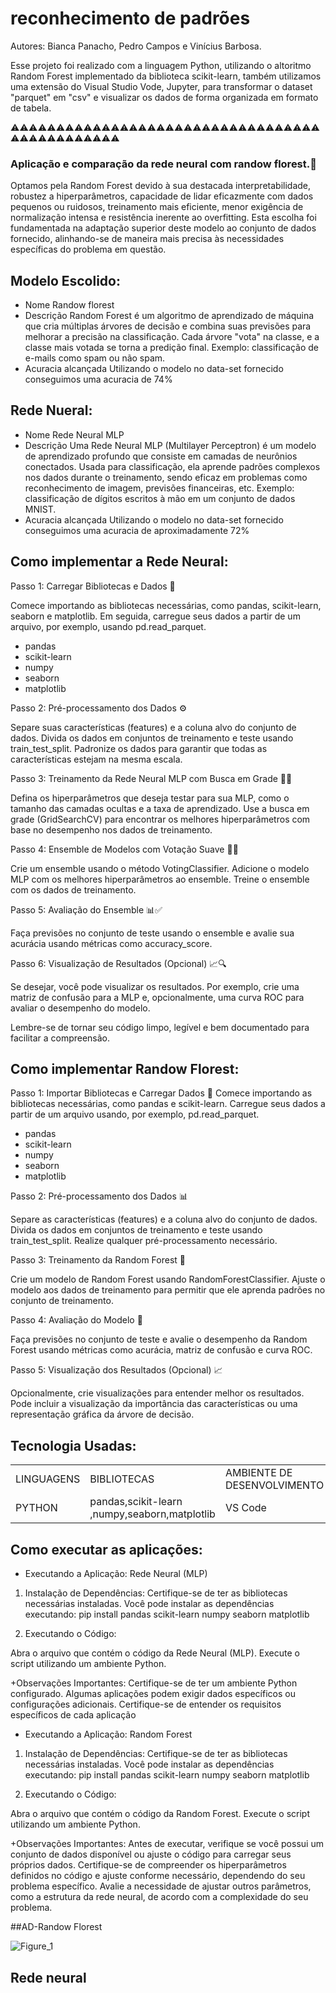 # reconhecimento de padrões
Autores: Bianca Panacho, Pedro Campos e Vinícius Barbosa.

Esse projeto foi realizado com a linguagem Python, utilizando o altoritmo Random Forest implementado da biblioteca scikit-learn, também utilizamos uma extensão do Visual Studio Vode, Jupyter, para transformar o dataset "parquet" em "csv" e visualizar os dados de forma organizada em formato de tabela.

⚠️⚠️⚠️⚠️⚠️⚠️⚠️⚠️⚠️⚠️⚠️⚠️⚠️⚠️⚠️⚠️⚠️⚠️⚠️⚠️⚠️⚠️⚠️⚠️⚠️⚠️⚠️⚠️⚠️⚠️⚠️⚠️⚠️⚠️⚠️⚠️⚠️⚠️⚠️⚠️⚠️⚠️⚠️⚠️⚠️⚠️

### Aplicação e comparação da rede neural com randow florest.🚀
Optamos pela Random Forest devido à sua destacada interpretabilidade, robustez a hiperparâmetros, capacidade de lidar eficazmente com dados pequenos ou ruidosos, treinamento mais eficiente, menor exigência de normalização intensa e resistência inerente ao overfitting. Esta escolha foi fundamentada na adaptação superior deste modelo ao conjunto de dados fornecido, alinhando-se de maneira mais precisa às necessidades específicas do problema em questão.

## Modelo Escolido:
+ Nome
  Randow florest 
+ Descrição
Random Forest é um algoritmo de aprendizado de máquina que cria múltiplas árvores de decisão e combina suas previsões para melhorar a precisão na classificação. Cada árvore "vota" na classe, e a classe mais votada se torna a predição final. Exemplo: classificação de e-mails como spam ou não spam.
+ Acuracia alcançada
  Utilizando o modelo no data-set fornecido conseguimos uma acuracia de 74% 

## Rede Nueral:
+ Nome
Rede Neural MLP
+ Descrição
Uma Rede Neural MLP (Multilayer Perceptron) é um modelo de aprendizado profundo que consiste em camadas de neurônios conectados. Usada para classificação, ela aprende padrões complexos nos dados durante o treinamento, sendo eficaz em problemas como reconhecimento de imagem, previsões financeiras, etc. Exemplo: classificação de dígitos escritos à mão em um conjunto de dados MNIST.
+ Acuracia alcançada
  Utilizando o modelo no data-set fornecido conseguimos uma acuracia de aproximadamente 72% 

## Como implementar a Rede Neural:

Passo 1: Carregar Bibliotecas e Dados 🔧

Comece importando as bibliotecas necessárias, como pandas, scikit-learn, seaborn e matplotlib. Em seguida, carregue seus dados a partir de um arquivo, por exemplo, usando pd.read_parquet.
- pandas
- scikit-learn
- numpy
- seaborn
- matplotlib
  
Passo 2: Pré-processamento dos Dados ⚙️

Separe suas características (features) e a coluna alvo do conjunto de dados. Divida os dados em conjuntos de treinamento e teste usando train_test_split. Padronize os dados para garantir que todas as características estejam na mesma escala.

Passo 3: Treinamento da Rede Neural MLP com Busca em Grade 🏋️‍♂️

Defina os hiperparâmetros que deseja testar para sua MLP, como o tamanho das camadas ocultas e a taxa de aprendizado. Use a busca em grade (GridSearchCV) para encontrar os melhores hiperparâmetros com base no desempenho nos dados de treinamento.

Passo 4: Ensemble de Modelos com Votação Suave 🤝✨

Crie um ensemble usando o método VotingClassifier. Adicione o modelo MLP com os melhores hiperparâmetros ao ensemble. Treine o ensemble com os dados de treinamento.

Passo 5: Avaliação do Ensemble 📊✅

Faça previsões no conjunto de teste usando o ensemble e avalie sua acurácia usando métricas como accuracy_score.

Passo 6: Visualização de Resultados (Opcional) 📈🔍

Se desejar, você pode visualizar os resultados. Por exemplo, crie uma matriz de confusão para a MLP e, opcionalmente, uma curva ROC para avaliar o desempenho do modelo.


Lembre-se de tornar seu código limpo, legível e bem documentado para facilitar a compreensão.

## Como implementar Randow Florest:


Passo 1: Importar Bibliotecas e Carregar Dados 🌲
Comece importando as bibliotecas necessárias, como pandas e scikit-learn. Carregue seus dados a partir de um arquivo usando, por exemplo, pd.read_parquet.
- pandas
- scikit-learn
- numpy
- seaborn
- matplotlib

Passo 2: Pré-processamento dos Dados 📊

Separe as características (features) e a coluna alvo do conjunto de dados. Divida os dados em conjuntos de treinamento e teste usando train_test_split. Realize qualquer pré-processamento necessário.

Passo 3: Treinamento da Random Forest 🚀

Crie um modelo de Random Forest usando RandomForestClassifier. Ajuste o modelo aos dados de treinamento para permitir que ele aprenda padrões no conjunto de treinamento.

Passo 4: Avaliação do Modelo 🧐

Faça previsões no conjunto de teste e avalie o desempenho da Random Forest usando métricas como acurácia, matriz de confusão e curva ROC.

Passo 5: Visualização dos Resultados (Opcional) 📈

Opcionalmente, crie visualizações para entender melhor os resultados. Pode incluir a visualização da importância das características ou uma representação gráfica da árvore de decisão.

## Tecnologia Usadas:

<table>
  <tr>
    <td>LINGUAGENS</td>
    <td>BIBLIOTECAS</td>
    <td>AMBIENTE DE DESENVOLVIMENTO </td>
  </tr>
  <tr>
    <td>PYTHON</td>
    <td>pandas,scikit-learn
,numpy,seaborn,matplotlib</td>
    <td>VS Code</td>
    
  </tr>
</table>

## Como executar as aplicações:

+ Executando a Aplicação: Rede Neural (MLP)
1) Instalação de Dependências:
Certifique-se de ter as bibliotecas necessárias instaladas. Você pode instalar as dependências executando:
pip install pandas scikit-learn numpy seaborn matplotlib

2) Executando o Código:

Abra o arquivo que contém o código da Rede Neural (MLP).
Execute o script utilizando um ambiente Python.

+Observações Importantes:
Certifique-se de ter um ambiente Python configurado.
Algumas aplicações podem exigir dados específicos ou configurações adicionais. Certifique-se de entender os requisitos específicos de cada aplicação

+ Executando a Aplicação: Random Forest
1) Instalação de Dependências:
Certifique-se de ter as bibliotecas necessárias instaladas. Você pode instalar as dependências executando:
pip install pandas scikit-learn numpy seaborn matplotlib

2) Executando o Código:
   
Abra o arquivo que contém o código da Random Forest.
Execute o script utilizando um ambiente Python.

+Observações Importantes:
Antes de executar, verifique se você possui um conjunto de dados disponível ou ajuste o código para carregar seus próprios dados.
Certifique-se de compreender os hiperparâmetros definidos no código e ajuste conforme necessário, dependendo do seu problema específico.
Avalie a necessidade de ajustar outros parâmetros, como a estrutura da rede neural, de acordo com a complexidade do seu problema.

##AD-Randow Florest

![Figure_1](https://github.com/JFcamp/reconhecimento-de-padr-es-/assets/149902237/4f645ea8-3da7-4057-b5d5-9424e029d2c2)

## Rede neural


